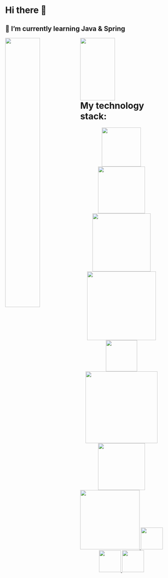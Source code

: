 # Hi there 👋
<H2>🌱 I’m currently learning Java & Spring</H2>

<img align="left" width="47%" src="https://github-readme-stats.vercel.app/api?username=Rolik-Oleksandr&show_icons=true&theme=tokyonight" />
<img align="left" width="47%" height="200" src="https://github-readme-stats.vercel.app/api/top-langs/?username=Rolik-Oleksandr&size_weight=0.5&count_weight=0.5" />

 
 

<H1> My technology stack: </H1>
<p align="center">
  <a href="https://skillicons.dev">
<img src = https://img.shields.io/badge/java-%23ED8B00.svg?style=for-the-badge&logo=openjdk&logoColor=white width = "125">
<img src = https://img.shields.io/badge/spring-%236DB33F.svg?style=for-the-badge&logo=spring&logoColor=white width="150">
<img src = https://img.shields.io/badge/Hibernate-59666C?style=for-the-badge&logo=Hibernate&logoColor=white width = "186">
<img src = https://img.shields.io/badge/apache%20tomcat-%23F8DC75.svg?style=for-the-badge&logo=apache-tomcat&logoColor=black width = 220>
<img src = https://img.shields.io/badge/git-%23F05033.svg?style=for-the-badge&logo=git&logoColor=white width = 100>
<img src = https://img.shields.io/badge/Apache%20Maven-C71A36?style=for-the-badge&logo=Apache%20Maven&logoColor=white width = 230>
<img src = https://img.shields.io/badge/mysql-%2300f.svg?style=for-the-badge&logo=mysql&logoColor=white width="150">
<img src = https://img.shields.io/badge/postgres-%23316192.svg?style=for-the-badge&logo=postgresql&logoColor=white width="190"> 
<img src = https://user-images.githubusercontent.com/25181517/117533873-484d4480-afef-11eb-9fad-67c8605e3592.png width="70">
<img src = https://user-images.githubusercontent.com/25181517/183891303-41f257f8-6b3d-487c-aa56-c497b880d0fb.png width="70">
<img src = https://user-images.githubusercontent.com/25181517/192107858-fe19f043-c502-4009-8c47-476fc89718ad.png width="70">
  </a>
</p>

<!--
**Rolik-Oleksandr/Rolik-Oleksandr** is a ✨ _special_ ✨ repository because its `README.md` (this file) appears on your GitHub profile.

Here are some ideas to get you started:

- 🔭 I’m currently working on ...
- 🌱 I’m currently learning ...
- 👯 I’m looking to collaborate on ...
- 🤔 I’m looking for help with ...
- 💬 Ask me about ...
- 📫 How to reach me: ...
- 😄 Pronouns: ...
- ⚡ Fun fact: ...
-->
